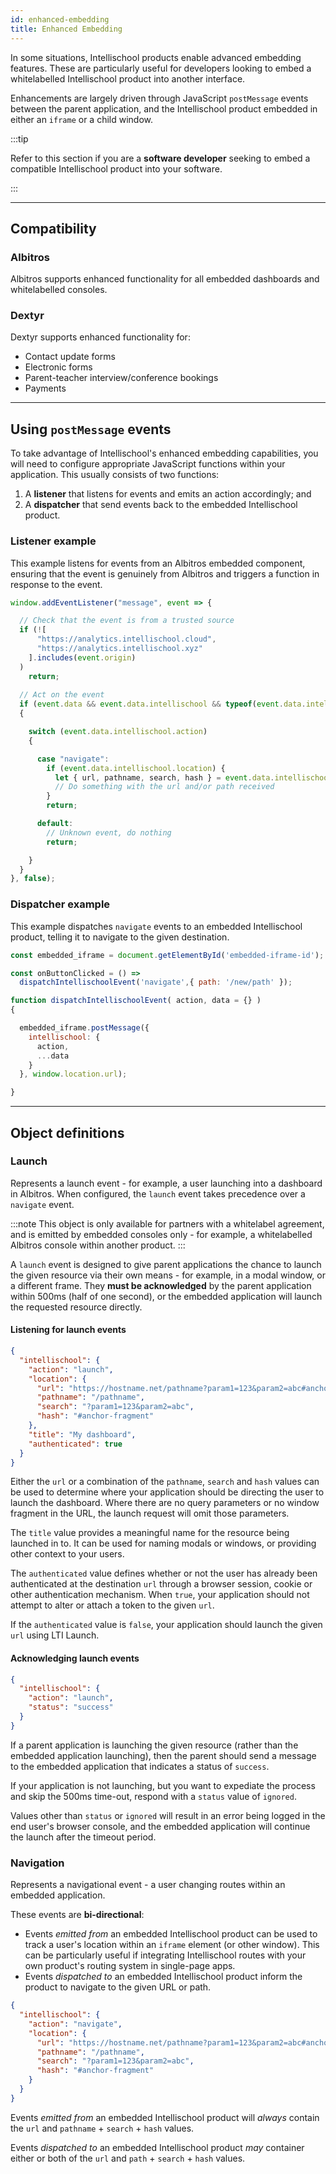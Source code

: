```yaml
---
id: enhanced-embedding
title: Enhanced Embedding
---
```


In some situations, Intellischool products enable advanced embedding features. These are particularly useful for developers looking to embed a whitelabelled Intellischool product into another interface.

Enhancements are largely driven through JavaScript `postMessage` events between the parent application, and the Intellischool product embedded in either an `iframe` or a child window.

:::tip

Refer to this section if you are a **software developer** seeking to embed a compatible Intellischool product into your software.

:::

---

## Compatibility

### Albitros

Albitros supports enhanced functionality for all embedded dashboards and whitelabelled consoles.

### Dextyr

Dextyr supports enhanced functionality for:

* Contact update forms
* Electronic forms
* Parent-teacher interview/conference bookings
* Payments


---

## Using `postMessage` events

To take advantage of Intellischool's enhanced embedding capabilities, you will need to configure appropriate JavaScript functions within your application. This usually consists of two functions:

1. A **listener** that listens for events and emits an action accordingly; and
2. A **dispatcher** that send events back to the embedded Intellischool product.

### Listener example

This example listens for events from an Albitros embedded component, ensuring that the event is genuinely from Albitros and triggers a function in response to the event.

```javascript
window.addEventListener("message", event => {

  // Check that the event is from a trusted source
  if (![
      "https://analytics.intellischool.cloud",
      "https://analytics.intellischool.xyz"
    ].includes(event.origin)
  )
    return;
  
  // Act on the event
  if (event.data && event.data.intellischool && typeof(event.data.intellischool) === "object")
  {

    switch (event.data.intellischool.action)
    {

      case "navigate":
        if (event.data.intellischool.location) {
          let { url, pathname, search, hash } = event.data.intellischool.location;
          // Do something with the url and/or path received
        }
        return;

      default:
        // Unknown event, do nothing
        return;

    }
  }
}, false);
```


### Dispatcher example

This example dispatches `navigate` events to an embedded Intellischool product, telling it to navigate to the given destination.

```javascript
const embedded_iframe = document.getElementById('embedded-iframe-id');

const onButtonClicked = () => 
  dispatchIntellischoolEvent('navigate',{ path: '/new/path' });

function dispatchIntellischoolEvent( action, data = {} )
{

  embedded_iframe.postMessage({
    intellischool: {
      action,
      ...data
    }
  }, window.location.url);

}
```

---

## Object definitions

### Launch

Represents a launch event - for example, a user launching into a dashboard in Albitros. When configured, the `launch` event takes precedence over a `navigate` event.

:::note
This object is only available for partners with a whitelabel agreement, and is emitted by embedded consoles only - for example, a whitelabelled Albitros console within another product.
:::

A `launch` event is designed to give parent applications the chance to launch the given resource via their own means - for example, in a modal window, or a different frame. They __must be acknowledged__ by the parent application within 500ms (half of one second), or the embedded application will launch the requested resource directly.


#### Listening for launch events

```json title="Launch event object"
{
  "intellischool": {
    "action": "launch",
    "location": {
      "url": "https://hostname.net/pathname?param1=123&param2=abc#anchor-fragment",
      "pathname": "/pathname",
      "search": "?param1=123&param2=abc",
      "hash": "#anchor-fragment"
    },
    "title": "My dashboard",
    "authenticated": true
  }
}
```

Either the `url` or a combination of the `pathname`, `search` and `hash` values can be used to determine where your application should be directing the user to launch the dashboard. Where there are no query parameters or no window fragment in the URL, the launch request will omit those parameters.

The `title` value provides a meaningful name for the resource being launched in to. It can be used for naming modals or windows, or providing other context to your users.

The `authenticated` value defines whether or not the user has already been authenticated at the destination `url` through a browser session, cookie or other authentication mechanism. When `true`, your application should not attempt to alter or attach a token to the given `url`.

If the `authenticated` value is `false`, your application should launch the given `url` using LTI Launch.


#### Acknowledging launch events

```json title="Launch response object"
{
  "intellischool": {
    "action": "launch",
    "status": "success"
  }
}
```

If a parent application is launching the given resource (rather than the embedded application launching), then the parent should send a message to the embedded application that indicates a status of `success`.

If your application is not launching, but you want to expediate the process and skip the 500ms time-out, respond with a `status` value of `ignored`.

Values other than `status` or `ignored` will result in an error being logged in the end user's browser console, and the embedded application will continue the launch after the timeout period.


### Navigation

Represents a navigational event - a user changing routes within an embedded application.

These events are **bi-directional**:
* Events _emitted from_ an embedded Intellischool product can be used to track a user's location within an `iframe` element (or other window). This can be particularly useful if integrating Intellischool routes with your own product's routing system in single-page apps.
* Events _dispatched to_ an embedded Intellischool product inform the product to navigate to the given URL or path.

```json title="Navigation event object"
{
  "intellischool": {
    "action": "navigate",
    "location": {
      "url": "https://hostname.net/pathname?param1=123&param2=abc#anchor-fragment",
      "pathname": "/pathname",
      "search": "?param1=123&param2=abc",
      "hash": "#anchor-fragment"
    }
  }
}
```

Events _emitted from_ an embedded Intellischool product will _always_ contain the `url` and `pathname` + `search` + `hash` values.

Events _dispatched to_ an embedded Intellischool product _may_ container either or both of the `url` and `path` + `search` + `hash` values.